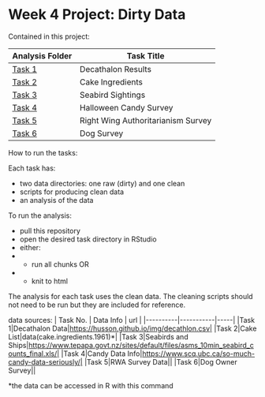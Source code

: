 # Week 4 Project: Dirty Data

Contained in this project:

|Analysis Folder|Task Title|
|----------|-------------|
|[Task 1](task_1/documentation_and_analysis)|Decathalon Results |
|[Task 2](task_2/documentation_and_analysis)|Cake Ingredients |
|[Task 3](task_3/documentation_and_analysis)|Seabird Sightings |
|[Task 4](task_4/documentation_and_analysis)|Halloween Candy Survey |
|[Task 5](task_5/documentation_and_analysis)|Right Wing Authoritarianism Survey|
|[Task 6](task_6/documentation_and_analysis)|Dog Survey|

How to run the tasks:

Each task has:

- two data directories: one raw (dirty) and one clean
- scripts for producing clean data
- an analysis of the data

To run the analysis:

- pull this repository
- open the desired task directory in RStudio
- either:
- - run all chunks OR
- - knit to html

The analysis for each task uses the clean data. The cleaning scripts should
not need to be run but they are included for reference.

data sources:
| Task No. | Data Info | url |
|----------|-----------|-----|
|Task 1|Decathalon Data|https://husson.github.io/img/decathlon.csv|
|Task 2|Cake List|data(cake.ingredients.1961)*|
|Task 3|Seabirds and Ships|https://www.tepapa.govt.nz/sites/default/files/asms_10min_seabird_counts_final.xls/|
|Task 4|Candy Data Info|https://www.scq.ubc.ca/so-much-candy-data-seriously/|
|Task 5|RWA Survey Data||
|Task 6|Dog Owner Survey||

 
*the data can be accessed in R with this command 